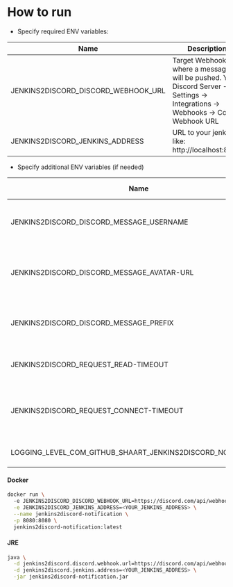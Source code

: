 # How to run
* Specify required ENV variables:

|Name|Description|Default value|
|----|-----------|-------------|
| JENKINS2DISCORD_DISCORD_WEBHOOK_URL | Target Webhook where a message will be pushed. Your Discord Server -> Settings -> Integrations -> Webhooks -> Copy Webhook URL | |
| JENKINS2DISCORD_JENKINS_ADDRESS | URL to your jenkins like: http://localhost:8080 | http://localhost:8080 |

* Specify additional ENV variables (if needed)

|Name|Description|Default value|
|----|-----------|-------------|
| JENKINS2DISCORD_DISCORD_MESSAGE_USERNAME | Username that will be displayed in Discord's message | |
| JENKINS2DISCORD_DISCORD_MESSAGE_AVATAR-URL | URL to image that will be displayed in Discord's message | |
| JENKINS2DISCORD_DISCORD_MESSAGE_PREFIX | Prefix that will be displayed in Discord's message | [JENKINS] |
| JENKINS2DISCORD_REQUEST_READ-TIMEOUT | Time in millis to receive response | 5000 |
| JENKINS2DISCORD_REQUEST_CONNECT-TIMEOUT | Time in millis to establish a connection between hosts | 5000 |
| LOGGING_LEVEL_COM_GITHUB_SHAART_JENKINS2DISCORD_NOTIFICATION | Log level for this application | INFO |

#### Docker
```bash
docker run \ 
  -e JENKINS2DISCORD_DISCORD_WEBHOOK_URL=https://discord.com/api/webhooks/<YOUR_WEBHOOK> \
  -e JENKINS2DISCORD_JENKINS_ADDRESS=<YOUR_JENKINS_ADDRESS> \
  --name jenkins2discord-notification \
  -p 8080:8080 \ 
  jenkins2discord-notification:latest
```

#### JRE
```bash
java \
  -d jenkins2discord.discord.webhook.url=https://discord.com/api/webhooks/<YOUR_WEBHOOK> \
  -d jenkins2discord.jenkins.address=<YOUR_JENKINS_ADDRESS> \
  -jar jenkins2discord-notification.jar
```